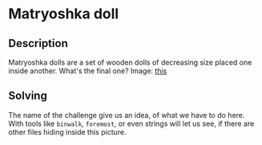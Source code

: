 # Matryoshka doll

## Description
Matryoshka dolls are a set of wooden dolls of decreasing size placed one inside another. What's the final one? Image: [this](https://mercury.picoctf.net/static/5ef2e9103d55972d975437f68175b9ab/dolls.jpg)

## Solving
The name of the challenge give us an idea, of what we have to do here. With tools like `binwalk`, `foremost`, or even strings will let us see, if there are other files hiding inside this picture.
